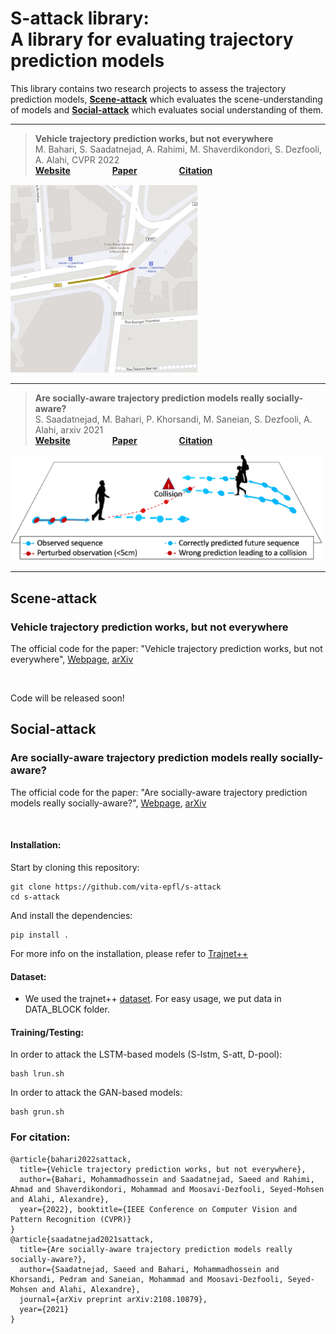 # S-attack library: <br/> A library for evaluating trajectory prediction models
This library contains two research projects to assess the trajectory prediction models, [__Scene-attack__](https://github.com/vita-epfl/s-attack#scene-attack) which evaluates the scene-understanding of models and [__Social-attack__](https://github.com/vita-epfl/s-attack#social-attack) which evaluates social understanding of them.

---

> __Vehicle trajectory prediction works, but not everywhere__<br /> 
>  M. Bahari, S. Saadatnejad, A. Rahimi, M. Shaverdikondori, S. Dezfooli, A. Alahi,  CVPR 2022 <br /> 
>  __[Website](https://s-attack.github.io/)__  &nbsp; &nbsp; &nbsp; &nbsp; &nbsp; &nbsp; &nbsp; &nbsp; __[Paper](https://arxiv.org/abs/2112.03909)__ &nbsp; &nbsp; &nbsp; &nbsp; &nbsp; &nbsp; &nbsp; &nbsp; __[Citation](https://github.com/vita-epfl/s-attack#for-citation)__ 
     
<img src="docs/fig.PNG" width="300"/>

---

> __Are socially-aware trajectory prediction models really socially-aware?__<br /> 
> S. Saadatnejad, M. Bahari, P. Khorsandi, M. Saneian, S. Dezfooli, A. Alahi,  arxiv 2021 <br /> 
> __[Website](https://s-attack.github.io/)__  &nbsp; &nbsp; &nbsp; &nbsp; &nbsp; &nbsp; &nbsp; &nbsp; __[Paper](https://arxiv.org/abs/2108.10879)__ &nbsp; &nbsp; &nbsp; &nbsp; &nbsp; &nbsp; &nbsp; &nbsp; __[Citation](https://github.com/vita-epfl/s-attack#for-citation)__  
     
<img src="docs/pull.png" width="500"/>

---

## Scene-attack
### Vehicle trajectory prediction works, but not everywhere
The official code for the paper: "Vehicle trajectory prediction works, but not everywhere", [Webpage](https://s-attack.github.io/), [arXiv](https://arxiv.org/abs/2112.03909)

&nbsp;

Code will be released soon!


## Social-attack
### Are socially-aware trajectory prediction models really socially-aware?

The official code for the paper: "Are socially-aware trajectory prediction models really socially-aware?", [Webpage](https://s-attack.github.io/), [arXiv](https://arxiv.org/abs/2108.10879)

&nbsp;


#### Installation:

Start by cloning this repository:
```
git clone https://github.com/vita-epfl/s-attack
cd s-attack
```

And install the dependencies:
```
pip install .
```
For more info on the installation, please refer to [Trajnet++](https://thedebugger811.github.io/posts/2020/03/intro_trajnetpp/)

#### Dataset:
  
  * We used the trajnet++ [dataset](https://github.com/vita-epfl/trajnetplusplusdata/releases/tag/v4.0). For easy usage, we put data in DATA_BLOCK folder.
  
#### Training/Testing:
In order to attack the LSTM-based models (S-lstm, S-att, D-pool):
```
bash lrun.sh
```
In order to attack the GAN-based models:
```
bash grun.sh
```

### For citation:
```
@article{bahari2022sattack,
  title={Vehicle trajectory prediction works, but not everywhere},
  author={Bahari, Mohammadhossein and Saadatnejad, Saeed and Rahimi, Ahmad and Shaverdikondori, Mohammad and Moosavi-Dezfooli, Seyed-Mohsen and Alahi, Alexandre},
  year={2022}, booktitle={IEEE Conference on Computer Vision and Pattern Recognition (CVPR)}
}
@article{saadatnejad2021sattack,
  title={Are socially-aware trajectory prediction models really socially-aware?},
  author={Saadatnejad, Saeed and Bahari, Mohammadhossein and Khorsandi, Pedram and Saneian, Mohammad and Moosavi-Dezfooli, Seyed-Mohsen and Alahi, Alexandre},
  journal={arXiv preprint arXiv:2108.10879},
  year={2021}
}

``` 
